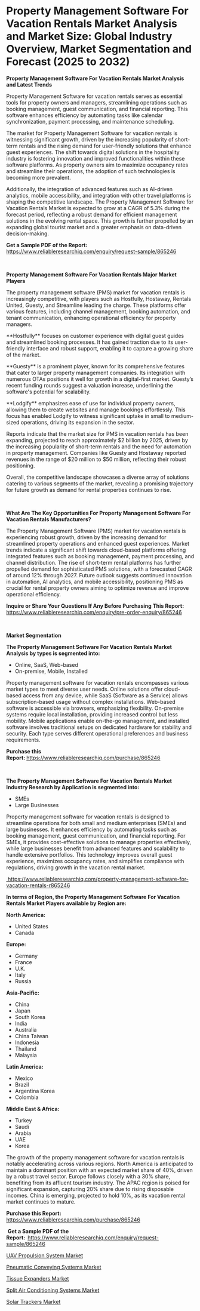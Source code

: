 <p><h1>Property Management Software For Vacation Rentals Market Analysis and Market Size: Global Industry Overview, Market Segmentation and Forecast (2025 to 2032)</h1></p><p><strong>Property Management Software For Vacation Rentals Market Analysis and Latest Trends</strong></p>
<p><p>Property Management Software for vacation rentals serves as essential tools for property owners and managers, streamlining operations such as booking management, guest communication, and financial reporting. This software enhances efficiency by automating tasks like calendar synchronization, payment processing, and maintenance scheduling. </p><p>The market for Property Management Software for vacation rentals is witnessing significant growth, driven by the increasing popularity of short-term rentals and the rising demand for user-friendly solutions that enhance guest experiences. The shift towards digital solutions in the hospitality industry is fostering innovation and improved functionalities within these software platforms. As property owners aim to maximize occupancy rates and streamline their operations, the adoption of such technologies is becoming more prevalent.</p><p>Additionally, the integration of advanced features such as AI-driven analytics, mobile accessibility, and integration with other travel platforms is shaping the competitive landscape. The Property Management Software for Vacation Rentals Market is expected to grow at a CAGR of 5.3% during the forecast period, reflecting a robust demand for efficient management solutions in the evolving rental space. This growth is further propelled by an expanding global tourist market and a greater emphasis on data-driven decision-making.</p></p>
<p><strong>Get a Sample PDF of the Report:&nbsp;</strong> <a href="https://www.reliableresearchiq.com/enquiry/request-sample/865246?utm_campaign=103&utm_medium=2&utm_source=Github&utm_content=ia&utm_term=06032025&utm_id=property-management-software-for-vacation-rentals">https://www.reliableresearchiq.com/enquiry/request-sample/865246</a></p>
<p>&nbsp;</p>
<p><strong>Property Management Software For Vacation Rentals Major Market Players</strong></p>
<p><p>The property management software (PMS) market for vacation rentals is increasingly competitive, with players such as Hostfully, Hostaway, Rentals United, Guesty, and Streamline leading the charge. These platforms offer various features, including channel management, booking automation, and tenant communication, enhancing operational efficiency for property managers.</p><p>**Hostfully** focuses on customer experience with digital guest guides and streamlined booking processes. It has gained traction due to its user-friendly interface and robust support, enabling it to capture a growing share of the market.</p><p>**Guesty** is a prominent player, known for its comprehensive features that cater to larger property management companies. Its integration with numerous OTAs positions it well for growth in a digital-first market. Guesty’s recent funding rounds suggest a valuation increase, underlining the software's potential for scalability.</p><p>**Lodgify** emphasizes ease of use for individual property owners, allowing them to create websites and manage bookings effortlessly. This focus has enabled Lodgify to witness significant uptake in small to medium-sized operations, driving its expansion in the sector.</p><p>Reports indicate that the market size for PMS in vacation rentals has been expanding, projected to reach approximately $2 billion by 2025, driven by the increasing popularity of short-term rentals and the need for automation in property management. Companies like Guesty and Hostaway reported revenues in the range of $20 million to $50 million, reflecting their robust positioning.</p><p>Overall, the competitive landscape showcases a diverse array of solutions catering to various segments of the market, revealing a promising trajectory for future growth as demand for rental properties continues to rise.</p></p>
<p>&nbsp;</p>
<p><strong>What Are The Key Opportunities For Property Management Software For Vacation Rentals Manufacturers?</strong></p>
<p><p>The Property Management Software (PMS) market for vacation rentals is experiencing robust growth, driven by the increasing demand for streamlined property operations and enhanced guest experiences. Market trends indicate a significant shift towards cloud-based platforms offering integrated features such as booking management, payment processing, and channel distribution. The rise of short-term rental platforms has further propelled demand for sophisticated PMS solutions, with a forecasted CAGR of around 12% through 2027. Future outlook suggests continued innovation in automation, AI analytics, and mobile accessibility, positioning PMS as crucial for rental property owners aiming to optimize revenue and improve operational efficiency.</p></p>
<p><strong>Inquire or Share Your Questions If Any Before Purchasing This Report:</strong> <a href="https://www.reliableresearchiq.com/enquiry/pre-order-enquiry/865246?utm_campaign=103&utm_medium=2&utm_source=Github&utm_content=ia&utm_term=06032025&utm_id=property-management-software-for-vacation-rentals">https://www.reliableresearchiq.com/enquiry/pre-order-enquiry/865246</a></p>
<p>&nbsp;</p>
<p><strong>Market Segmentation</strong></p>
<p><strong>The Property Management Software For Vacation Rentals Market Analysis by types is segmented into:</strong></p>
<p><ul><li>Online, SaaS, Web-based</li><li>On-premise, Mobile, Installed</li></ul></p>
<p><p>Property management software for vacation rentals encompasses various market types to meet diverse user needs. Online solutions offer cloud-based access from any device, while SaaS (Software as a Service) allows subscription-based usage without complex installations. Web-based software is accessible via browsers, emphasizing flexibility. On-premise systems require local installation, providing increased control but less mobility. Mobile applications enable on-the-go management, and installed software involves traditional setups on dedicated hardware for stability and security. Each type serves different operational preferences and business requirements.</p></p>
<p><strong>Purchase this Report:&nbsp;</strong><a href="https://www.reliableresearchiq.com/purchase/865246?utm_campaign=103&utm_medium=2&utm_source=Github&utm_content=ia&utm_term=06032025&utm_id=property-management-software-for-vacation-rentals">https://www.reliableresearchiq.com/purchase/865246</a></p>
<p>&nbsp;</p>
<p><strong>The Property Management Software For Vacation Rentals Market Industry Research by Application is segmented into:</strong></p>
<p><ul><li>SMEs</li><li>Large Businesses</li></ul></p>
<p><p>Property management software for vacation rentals is designed to streamline operations for both small and medium enterprises (SMEs) and large businesses. It enhances efficiency by automating tasks such as booking management, guest communication, and financial reporting. For SMEs, it provides cost-effective solutions to manage properties effectively, while large businesses benefit from advanced features and scalability to handle extensive portfolios. This technology improves overall guest experience, maximizes occupancy rates, and simplifies compliance with regulations, driving growth in the vacation rental market.</p></p>
<p><a href="https://www.reliableresearchiq.com/property-management-software-for-vacation-rentals-r865246?utm_campaign=103&utm_medium=2&utm_source=Github&utm_content=ia&utm_term=06032025&utm_id=property-management-software-for-vacation-rentals">&nbsp;https://www.reliableresearchiq.com/property-management-software-for-vacation-rentals-r865246</a></p>
<p><strong>In terms of Region, the Property Management Software For Vacation Rentals Market Players available by Region are:</strong></p>
<p>
    <p> <strong> North America: </strong>
        <ul>
            <li>United States</li>
            <li>Canada</li>
        </ul>
        </p> 
    <p> <strong> Europe: </strong>
        <ul>
            <li>Germany</li>
            <li>France</li>
            <li>U.K.</li>
            <li>Italy</li>
            <li>Russia</li>
        </ul>
        </p> 
    <p> <strong> Asia-Pacific: </strong>
        <ul>
            <li>China</li>
            <li>Japan</li>
            <li>South Korea</li>
            <li>India</li>
            <li>Australia</li>
            <li>China Taiwan</li>
            <li>Indonesia</li>
            <li>Thailand</li>
            <li>Malaysia</li>
        </ul>
        </p> 
    <p> <strong> Latin America: </strong>
        <ul>
            <li>Mexico</li>
            <li>Brazil</li>
            <li>Argentina Korea</li>
            <li>Colombia</li>
        </ul>
        </p> 
    <p> <strong> Middle East & Africa: </strong>
        <ul>
            <li>Turkey</li>
            <li>Saudi</li>
            <li>Arabia</li>
            <li>UAE</li>
            <li>Korea</li>
        </ul>
    </p>
    </p>
<p><p>The growth of the property management software for vacation rentals is notably accelerating across various regions. North America is anticipated to maintain a dominant position with an expected market share of 40%, driven by a robust travel sector. Europe follows closely with a 30% share, benefiting from its affluent tourism industry. The APAC region is poised for significant expansion, capturing 20% share due to rising disposable incomes. China is emerging, projected to hold 10%, as its vacation rental market continues to mature.</p></p>
<p><strong>Purchase this Report: </strong><a href="https://www.reliableresearchiq.com/purchase/865246?utm_campaign=103&utm_medium=2&utm_source=Github&utm_content=ia&utm_term=06032025&utm_id=property-management-software-for-vacation-rentals">https://www.reliableresearchiq.com/purchase/865246</a></p>
<p>&nbsp;<strong>Get a Sample PDF of the Report:&nbsp;&nbsp;</strong><a href="https://www.reliableresearchiq.com/enquiry/request-sample/865246?utm_campaign=103&utm_medium=2&utm_source=Github&utm_content=ia&utm_term=06032025&utm_id=property-management-software-for-vacation-rentals">https://www.reliableresearchiq.com/enquiry/request-sample/865246</a></p>
<p><strong></strong></p>
<p><p><a href="https://github.com/sakuniniray98/Market-Research-Report-List-1/blob/main/uav-propulsion-system-market.md?utm_campaign=103&utm_medium=2&utm_source=Github&utm_content=ia&utm_term=06032025&utm_id=property-management-software-for-vacation-rentals">UAV Propulsion System Market</a></p><p><a href="https://github.com/siriocooch4a/Market-Research-Report-List-1/blob/main/pneumatic-conveying-systems-market.md?utm_campaign=103&utm_medium=2&utm_source=Github&utm_content=ia&utm_term=06032025&utm_id=property-management-software-for-vacation-rentals">Pneumatic Conveying Systems Market</a></p><p><a href="https://github.com/snakewaduddx/Market-Research-Report-List-1/blob/main/tissue-expanders-market.md?utm_campaign=103&utm_medium=2&utm_source=Github&utm_content=ia&utm_term=06032025&utm_id=property-management-software-for-vacation-rentals">Tissue Expanders Market</a></p><p><a href="https://github.com/zeyddaddo4/Market-Research-Report-List-1/blob/main/split-air-conditioning-systems-market.md?utm_campaign=103&utm_medium=2&utm_source=Github&utm_content=ia&utm_term=06032025&utm_id=property-management-software-for-vacation-rentals">Split Air Conditioning Systems Market</a></p><p><a href="https://github.com/pllahoithana9/Market-Research-Report-List-1/blob/main/solar-trackers-market.md?utm_campaign=103&utm_medium=2&utm_source=Github&utm_content=ia&utm_term=06032025&utm_id=property-management-software-for-vacation-rentals">Solar Trackers Market</a></p></p>